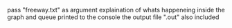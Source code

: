 pass "freeway.txt" as argument
explaination of whats happeneing inside the graph and queue printed to the console 
the output file ".out" also included

